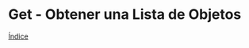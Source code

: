 # Get - Obtener una Lista de Objetos

[Índice](https://github.com/mishicoder/KaboomDoc-ES-/blob/main/doc/1.%20Introduccion/0.%20Indice.md)
